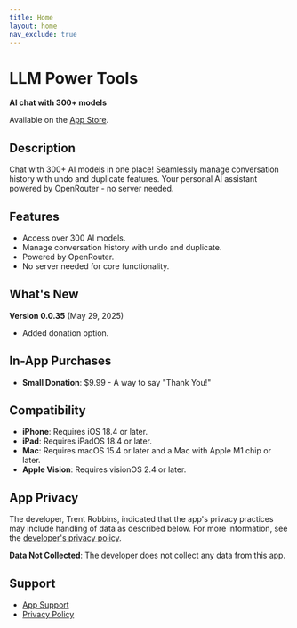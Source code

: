 ```yaml
---
title: Home
layout: home
nav_exclude: true
---
```


# LLM Power Tools

**AI chat with 300+ models**

Available on the [App Store](https://apps.apple.com/us/app/llm-power-tools/id6745411393).

## Description

Chat with 300+ AI models in one place! Seamlessly manage conversation history with undo and duplicate features. Your personal AI assistant powered by OpenRouter - no server needed.

## Features

- Access over 300 AI models.
- Manage conversation history with undo and duplicate.
- Powered by OpenRouter.
- No server needed for core functionality.

## What's New

**Version 0.0.35** (May 29, 2025)
- Added donation option.

## In-App Purchases

- **Small Donation**: \$9.99 - A way to say "Thank You!"

## Compatibility

- **iPhone**: Requires iOS 18.4 or later.
- **iPad**: Requires iPadOS 18.4 or later.
- **Mac**: Requires macOS 15.4 or later and a Mac with Apple M1 chip or later.
- **Apple Vision**: Requires visionOS 2.4 or later.

## App Privacy

The developer, Trent Robbins, indicated that the app's privacy practices may include handling of data as described below. For more information, see the [developer's privacy policy](https://robbintt.github.io/outlines/docs/byollm_static/byollm-privacy-policy-html.html).

**Data Not Collected**: The developer does not collect any data from this app.

## Support

- [App Support](https://robbintt.github.io/outlines/docs/byollm_static/byollm-privacy-policy-html.html)
- [Privacy Policy](privacy-policy.html)
